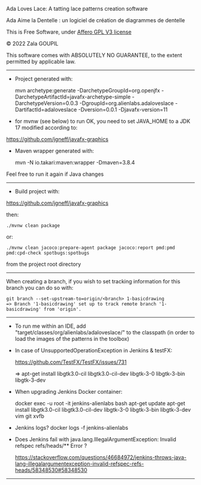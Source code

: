 Ada Loves Lace: A tatting lace patterns creation software 

Ada Aime la Dentelle : un logiciel de création de diagrammes de dentelle

This is Free Software, under [Affero GPL V3 license](license.md)

© 2022 Zala GOUPIL

This software comes with ABSOLUTELY NO GUARANTEE, to the extent permitted by applicable law.

--------------------------------------------------------------------------------------------

- Project generated with:


    mvn archetype:generate -DarchetypeGroupId=org.openjfx -DarchetypeArtifactId=javafx-archetype-simple -DarchetypeVersion=0.0.3 -DgroupId=org.alienlabs.adaloveslace -DartifactId=adaloveslace -Dversion=0.0.1 -Djavafx-version=11

- for mvnw (see below) to run OK, you need to set JAVA_HOME to a JDK 17 modified according to:

https://github.com/jgneff/javafx-graphics

- Maven wrapper generated with:


    mvn -N io.takari:maven:wrapper -Dmaven=3.8.4

Feel free to run it again if Java changes

--------------------------------------------------------------------------------------------

- Build project with:

https://github.com/jgneff/javafx-graphics

then:

    ./mvnw clean package

or:

    ./mvnw clean jacoco:prepare-agent package jacoco:report pmd:pmd pmd:cpd-check spotbugs:spotbugs

from the project root directory

--------------------------------------------------------------------------------------------
When creating a branch, if you wish to set tracking information for this branch you can do so with:

    git branch --set-upstream-to=origin/<branch> 1-basicdrawing
    => Branch '1-basicdrawing' set up to track remote branch '1-basicdrawing' from 'origin'.


--------------------------------------------------------------------------------------------

- To run me within an IDE, add "target/classes/org/alienlabs/adaloveslace/" to the classpath (in order to load the images of the patterns in the toolbox)


- In case of UnsupportedOperationException in Jenkins & testFX:


    https://github.com/TestFX/TestFX/issues/731

    => apt-get install libgtk3.0-cil libgtk3.0-cil-dev libgtk-3-0 libgtk-3-bin libgtk-3-dev 

- When upgrading Jenkins Docker container:

  docker exec -u root -it jenkins-alienlabs bash
  apt-get update
  apt-get install libgtk3.0-cil libgtk3.0-cil-dev libgtk-3-0 libgtk-3-bin libgtk-3-dev vim git xvfb

- Jenkins logs? docker logs -f jenkins-alienlabs

- Does Jenkins fail with java.lang.IllegalArgumentException: Invalid refspec refs/heads/** Error ?


    https://stackoverflow.com/questions/46684972/jenkins-throws-java-lang-illegalargumentexception-invalid-refspec-refs-heads/58348530#58348530

--------------------------------------------------------------------------------------------

